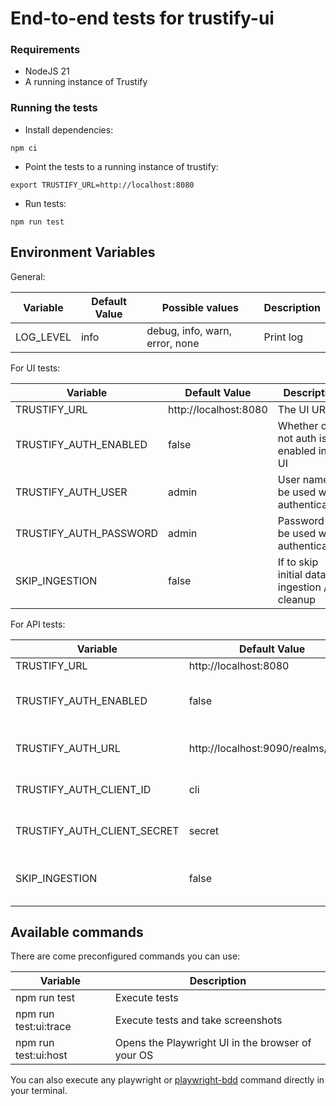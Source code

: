 # End-to-end tests for trustify-ui

### Requirements

- NodeJS 21
- A running instance of Trustify

### Running the tests

- Install dependencies:

```shell
npm ci
```

- Point the tests to a running instance of trustify:

```shell
export TRUSTIFY_URL=http://localhost:8080
```

- Run tests:

```shell
npm run test
```

## Environment Variables

General:

| Variable  | Default Value | Possible values                | Description |
| --------- | ------------- | ------------------------------ | ----------- |
| LOG_LEVEL | info          | debug, info, warn, error, none | Print log   |

For UI tests:

| Variable               | Default Value         | Description                                 |
| ---------------------- | --------------------- | ------------------------------------------- |
| TRUSTIFY_URL           | http://localhost:8080 | The UI URL                                  |
| TRUSTIFY_AUTH_ENABLED  | false                 | Whether or not auth is enabled in the UI    |
| TRUSTIFY_AUTH_USER     | admin                 | User name to be used when authenticating    |
| TRUSTIFY_AUTH_PASSWORD | admin                 | Password to be used when authenticating     |
| SKIP_INGESTION         | false                 | If to skip initial data ingestion / cleanup |

For API tests:

| Variable                    | Default Value                       | Description                                 |
| --------------------------- | ----------------------------------- | ------------------------------------------- |
| TRUSTIFY_URL                | http://localhost:8080               | The UI URL                                  |
| TRUSTIFY_AUTH_ENABLED       | false                               | Whether or not auth is enabled in the UI    |
| TRUSTIFY_AUTH_URL           | http://localhost:9090/realms/trustd | User name to be used when authenticating    |
| TRUSTIFY_AUTH_CLIENT_ID     | cli                                 | Password to be used when authenticating     |
| TRUSTIFY_AUTH_CLIENT_SECRET | secret                              | Password to be used when authenticating     |
| SKIP_INGESTION              | false                               | If to skip initial data ingestion / cleanup |

## Available commands

There are come preconfigured commands you can use:

| Variable              | Description                                       |
| --------------------- | ------------------------------------------------- |
| npm run test          | Execute tests                                     |
| npm run test:ui:trace | Execute tests and take screenshots                |
| npm run test:ui:host  | Opens the Playwright UI in the browser of your OS |

You can also execute any playwright or [playwright-bdd](https://vitalets.github.io/playwright-bdd) command directly in your terminal.
